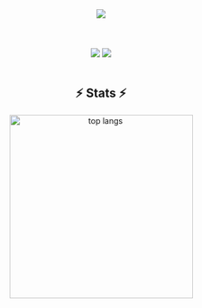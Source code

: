 <br>
<h1 align="center">
    <img src="https://readme-typing-svg.herokuapp.com/?font=Righteous&size=35&center=true&vCenter=true&width=500&height=70&duration=4000&lines=Hi+There!+👋;+I'm+Driss+Nafii!;" />
</h1>

<br>
<br>
<div align="center">
    <img src="https://skillicons.dev/icons?i=html,css,vscode,github,figma,tailwind,git" />
    <img src="https://skillicons.dev/icons?i=javascript,c,php,mysql" />
</div>

<br/>



<h2 align="center">⚡ Stats ⚡</h2>
<div align="center">
  <img width=325 align="center" src="https://github-readme-stats-salesp07.vercel.app/api/top-langs/?username=salesp07&hide=HTML&langs_count=8&layout=compact&theme=react&border_radius=10&size_weight=0.5&count_weight=0.5&exclude_repo=github-readme-stats" alt="top langs" />
</div>

<br/><br/>


<br/>
<br/>
